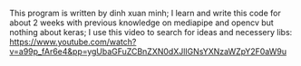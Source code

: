 This program is written by dinh xuan minh; I learn and write this code for about 2 weeks with previous knowledge on mediapipe and opencv but nothing about keras; I use this video to search for ideas and necessery libs: https://www.youtube.com/watch?v=a99p_fAr6e4&pp=ygUbaGFuZCBnZXN0dXJlIGNsYXNzaWZpY2F0aW9u

